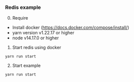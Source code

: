 ### Redis example
0. Require
 - Install docker (https://docs.docker.com/compose/install/)
 - yarn version v1.22.17 or higher
 - node v14.17.0 or higher
1. Start redis using docker
```
yarn run start
```

2. Start example
```
yarn run start
```

